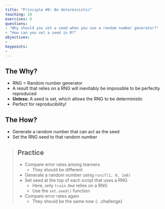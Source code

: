 ```yaml
---
title: "Principle #9: Be deterministic"
teaching: 10
exercises: 0
questions:
- "Why should you set a seed when you use a random number generator?"
- "How can you set a seed in R?"
objectives:
-
keypoints:
-
---
```



## The Why?

* RNG = Random number generator
* A result that relies on a RNG will inevitably be impossible to be 
  perfectly reproduced
* **Unless:** A seed is set, which allows the RNG to be deterministic
* Perfect for reproducibility! 


## The How?

* Generate a random number that can act as the seed
* Set the RNG seed to that random number


> ## Practice
> 
> * Compare error rates among learners
>     * They should be different
> * Generate a random number using `runif(1, 0, 1e8)`
> * Set seed at the top of each script that uses a RNG
>     * Here, only `train.Rmd` relies on a RNG
>     * Use the `set.seed()` function
> * Compare error rates again
>     * They should be the same now
{: .challenge}
